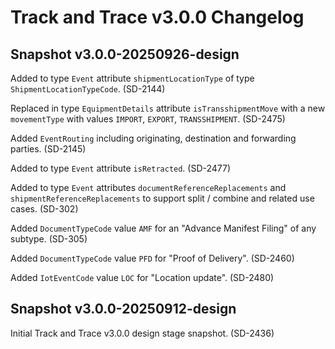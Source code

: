 # Track and Trace v3.0.0 Changelog

## Snapshot v3.0.0-20250926-design

Added to type `Event` attribute `shipmentLocationType` of type `ShipmentLocationTypeCode`. (SD-2144)

Replaced in type `EquipmentDetails` attribute `isTransshipmentMove` with a new `movementType` with values `IMPORT`, `EXPORT`, `TRANSSHIPMENT`. (SD-2475)

Added `EventRouting` including originating, destination and forwarding parties. (SD-2145)

Added to type `Event` attribute `isRetracted`. (SD-2477)

Added to type `Event` attributes `documentReferenceReplacements` and `shipmentReferenceReplacements` to support split / combine and related use cases. (SD-302)

Added `DocumentTypeCode` value `AMF` for an "Advance Manifest Filing" of any subtype. (SD-305)

Added `DocumentTypeCode` value `PFD` for "Proof of Delivery". (SD-2460)

Added `IotEventCode` value `LOC` for "Location update". (SD-2480)


## Snapshot v3.0.0-20250912-design

Initial Track and Trace v3.0.0 design stage snapshot. (SD-2436)
